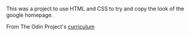 This was a project to use HTML and CSS to try and copy the look of the google homepage.





From The Odin Project's [curriculum](http://www.theodinproject.com/courses/web-development-101/lessons/html-css)